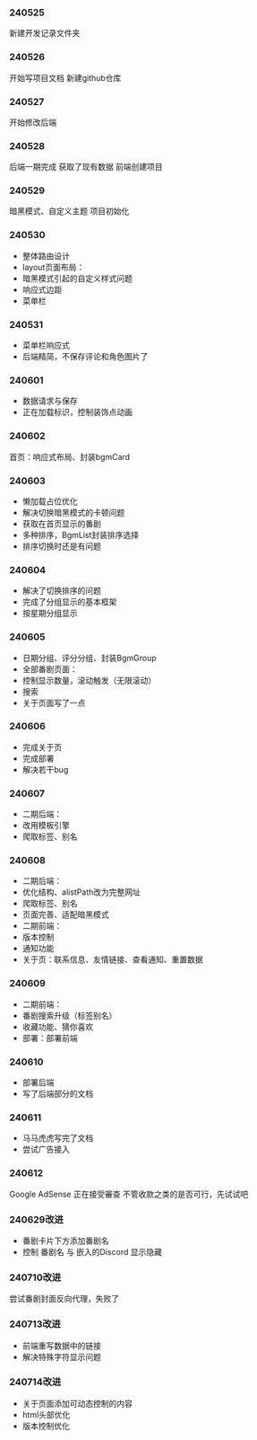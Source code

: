 ### 240525
新建开发记录文件夹

### 240526
开始写项目文档
新建github仓库

### 240527
开始修改后端

### 240528
后端一期完成
获取了现有数据
前端创建项目

### 240529
暗黑模式、自定义主题
项目初始化

### 240530
- 整体路由设计
- layout页面布局：
- 暗黑模式引起的自定义样式问题
- 响应式边距
- 菜单栏

### 240531
- 菜单栏响应式
- 后端精简，不保存评论和角色图片了

### 240601
- 数据请求与保存
- 正在加载标识，控制装饰点动画

### 240602
首页：响应式布局、封装bgmCard

### 240603
- 懒加载占位优化
- 解决切换暗黑模式的卡顿问题
- 获取在首页显示的番剧
- 多种排序，BgmList封装排序选择
- 排序切换时还是有问题

### 240604
- 解决了切换排序的问题
- 完成了分组显示的基本框架
- 按星期分组显示

### 240605
- 日期分组、评分分组、封装BgmGroup
- 全部番剧页面：
- 控制显示数量，滚动触发（无限滚动）
- 搜索
- 关于页面写了一点

### 240606
- 完成关于页
- 完成部署
- 解决若干bug

### 240607
- 二期后端：
- 改用模板引擎
- 爬取标签、别名

### 240608
- 二期后端：
- 优化结构、alistPath改为完整网址
- 爬取标签、别名
- 页面完善、适配暗黑模式
- 二期前端：
- 版本控制
- 通知功能
- 关于页：联系信息、友情链接、查看通知、重置数据

### 240609
- 二期前端：
- 番剧搜索升级（标签别名）
- 收藏功能、猜你喜欢
- 部署：部署前端

### 240610
- 部署后端
- 写了后端部分的文档

### 240611
- 马马虎虎写完了文档
- 尝试广告接入

### 240612
Google AdSense 正在接受審查
不管收款之类的是否可行，先试试吧

### 240629改进
- 番剧卡片下方添加番剧名
- 控制 番剧名 与 嵌入的Discord 显示隐藏

### 240710改进
尝试番剧封面反向代理，失败了

### 240713改进
- 前端重写数据中的链接
- 解决特殊字符显示问题

### 240714改进
- 关于页面添加可动态控制的内容
- html头部优化
- 版本控制优化